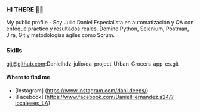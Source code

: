### HI THERE 👋🏻
My public profile - Soy Julio Daniel
Especialista en automatización y QA con enfoque práctico y resultados reales.
Domino Python, Selenium, Postman, Jira, Git y metodologías ágiles como Scrum.

### Skills
git@github.com:Danielhdz-julio/qa-project-Urban-Grocers-app-es.git
#### Where to find me

- [Instagram] (https://www.instagram.com/dani.deeps/)
- [Facebook] (https://www.facebook.com/DanielHernandez.a24/?locale=es_LA)
